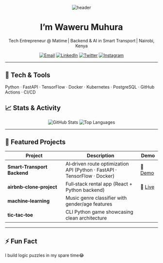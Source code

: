 <p align="center">
  <!-- Animated capsule-render header -->
  <img src="https://unsplash.com/photos/yellow-and-black-robot-toy-81rOS-jYoJ8" alt="header"/>
</p>

<h1 align="center">I’m Waweru Muhura </h1>
<p align="center">Tech Entrepreneur @ Matime | Backend & AI in Smart Transport | Nairobi, Kenya</p>

<p align="center">
  <!-- Social badges -->
  <a href="mailto:wawerumuhura@gmail.com"><img src="https://img.shields.io/badge/Email-wawerumuhura@gmail.com-blue?style=for-the-badge&logo=gmail" alt="Email"></a>
  <a href="https://www.linkedin.com/in/john-waweru-muhura"><img src="https://img.shields.io/badge/LinkedIn-Waweru-blue?style=for-the-badge&logo=linkedin" alt="LinkedIn"></a>
  <a href="https://twitter.com/WeshMj"><img src="https://img.shields.io/badge/X-%40WeshMj-black?style=for-the-badge&logo=twitter" alt="Twitter"></a>
  <a href="https://instagram.com/mj_weshh"><img src="https://img.shields.io/badge/Instagram-mj__weshh-purple?style=for-the-badge&logo=instagram" alt="Instagram"></a>
</p>

---

## 🧰 Tech & Tools
Python · FastAPI · TensorFlow · Docker · Kubernetes · PostgreSQL · GitHub Actions · CI/CD

## 📈 Stats & Activity
<p align="center">
  <img src="https://github-readme-stats.vercel.app/api?username=mj-weshh&theme=dark&show_icons=true" alt="GitHub Stats"/>
  <img src="https://github-readme-stats.vercel.app/api/top-langs/?username=mj-weshh&theme=dark" alt="Top Languages"/>
</p>
<!--START_SECTION:waka-->
<!--END_SECTION:waka-->

---

## 🚀 Featured Projects

| Project | Description | Demo |
|---|---|---|
| **Smart‑Transport Backend** | AI‑driven route optimization API (Python · FastAPI · TensorFlow · Docker) | 🔗 [Demo](#) |
| **airbnb‑clone‑project** | Full‑stack rental app (React + Python backend) | 🔗 [Live](#) |
| **machine‑learning** | Music genre classifier with gender/age features | |
| **tic‑tac‑toe** | CLI Python game showcasing clean architecture | |

---

## ⚡ Fun Fact
I build logic puzzles in my spare time😂
